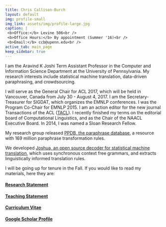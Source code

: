 ```yaml
---
title: Chris Callison-Burch
layout: default
img: profile-small
img_link: assets/img/profile-large.jpg
caption: |
 <b>Office:</b> Levine 506<br />
 <b>Office Hours:</b> By appointment (Summer '16)<br />
 <b>Email:</b> ccb@upenn.edu<br />
active_tab: main_page 
keep_sidebar: true 
---
```





I am the Aravind K Joshi Term Assistant Professor in the Computer and Information Science Department at the University of Pennsylvania. My research interests include statistical machine translation, data-driven paraphrasing, and crowdsourcing.

I will serve as the General Chair for ACL 2017, which will be held in Vancouver, Canada from July 30 - August 4, 2017. I am the Secretary-Treasurer for SIGDAT, which organizes the EMNLP conferences. I was the Program Co-Chair for EMNLP 2015. I am an action editor for the new journal Transactions of the ACL ([TACL](http://www.transacl.org)). I recently finished my terms on the editorial board of Computational Linguistics, and as the Chair of the NAACL Executive Board. In 2014, I was named a Sloan Research Fellow. 

My research group released [PPDB, the paraphrase database](http://paraphrase.org/), a resource with 169 million paraphrase transformation rules.

We developed [Joshua, an open source decoder for statistical machine translation](http://joshua-decoder.org/), which uses synchronous context free grammars, and extracts linguistically informed translation rules. 

I will be going up for tenure in the Fall. If you would like to read my materials, here they are:
<h4><a href="research-statement.html" class="label label-success">Research Statement</a></h4>
<h4><a href="teaching-statement.html" class="label label-primary">Teaching Statement</a></h4>
<h4><a href="resume.html" class="label label-info">Curriculum Vitae</a></h4>
<h4><a href="https://scholar.google.com/citations?user=nv-MV58AAAAJ&hl=en" class="label label-warning">Google Scholar Profile</a></h4>
